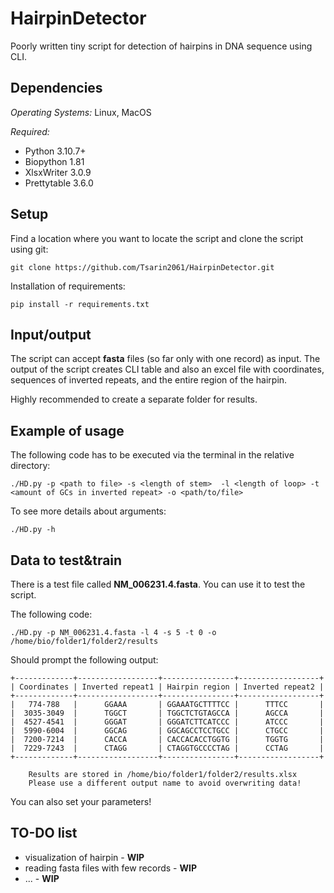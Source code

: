 # HairpinDetector
 Poorly written tiny script for detection of hairpins in DNA sequence using CLI.  

## Dependencies
*Operating Systems:*  Linux, MacOS

*Required:* 
* Python 3.10.7+
* Biopython 1.81
* XlsxWriter 3.0.9
* Prettytable 3.6.0 


## Setup
Find a location where you want to locate the script and clone the script using git:

    git clone https://github.com/Tsarin2061/HairpinDetector.git
Installation of requirements:

    pip install -r requirements.txt


## Input/output
The script can accept **fasta** files (so far only with one record) as input.
The output of the script creates CLI table and also an excel file with coordinates, sequences of inverted repeats, and the entire region of the hairpin. 

Highly recommended to create a separate folder for results.


## Example of usage
The following code has to be executed via the terminal in the relative directory:

    ./HD.py -p <path to file> -s <length of stem>  -l <length of loop> -t <amount of GCs in inverted repeat> -o <path/to/file>

To see more details about arguments:
    
    ./HD.py -h


## Data to test&train
There is a test file called **NM_006231.4.fasta**. You can use it to test the script.

The following code:

    ./HD.py -p NM_006231.4.fasta -l 4 -s 5 -t 0 -o /home/bio/folder1/folder2/results

Should prompt the following output:

    +-------------+------------------+----------------+------------------+
    | Coordinates | Inverted repeat1 | Hairpin region | Inverted repeat2 |
    +-------------+------------------+----------------+------------------+
    |   774-788   |      GGAAA       | GGAAATGCTTTTCC |      TTTCC       |
    |  3035-3049  |      TGGCT       | TGGCTCTGTAGCCA |      AGCCA       |
    |  4527-4541  |      GGGAT       | GGGATCTTCATCCC |      ATCCC       |
    |  5990-6004  |      GGCAG       | GGCAGCCTCCTGCC |      CTGCC       |
    |  7200-7214  |      CACCA       | CACCACACCTGGTG |      TGGTG       |
    |  7229-7243  |      CTAGG       | CTAGGTGCCCCTAG |      CCTAG       |
    +-------------+------------------+----------------+------------------+

        Results are stored in /home/bio/folder1/folder2/results.xlsx
        Please use a different output name to avoid overwriting data!

        
You can also set your parameters!

## TO-DO list
* visualization of hairpin - **WIP**
* reading fasta files with few records  - **WIP**
* ... - **WIP**


